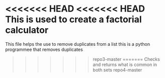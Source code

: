 <<<<<<< HEAD
<<<<<<< HEAD
This is used to create a factorial calculator
=======
This file helps the use to remove duplicates from a list
this is a python programmee that removes duplicates
>>>>>>> repo3-master
=======
Checks and returns what is common in both sets
>>>>>>> repo4-master

